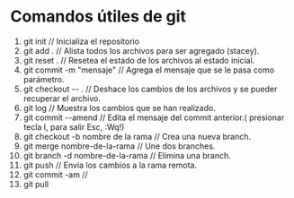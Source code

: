 # Comandos útiles de git

1. git init // Inicializa el repositorio
2. git add . // Alista todos los archivos para ser agregado (stacey).
3. git reset . // Resetea el estado de los archivos al estado inicial.
4. git commit -m "mensaje" // Agrega el mensaje que se le pasa como parámetro.
5. git checkout -- . // Deshace los cambios de los archivos y se pueder recuperar el archivo.
6. git log // Muestra los cambios que se han realizado.
7. git commit --amend // Edita el mensaje del commit anterior.( presionar tecla I, para salir Esc, :Wq!)
8. git checkout -b nombre de la rama  // Crea una nueva branch.
9. git merge nombre-de-la-rama // Une dos branches.
10. git branch -d nombre-de-la-rama // Elimina una branch.
11. git push // Envía los cambios a la rama remota.
12. git commit -am // 
13. git pull
